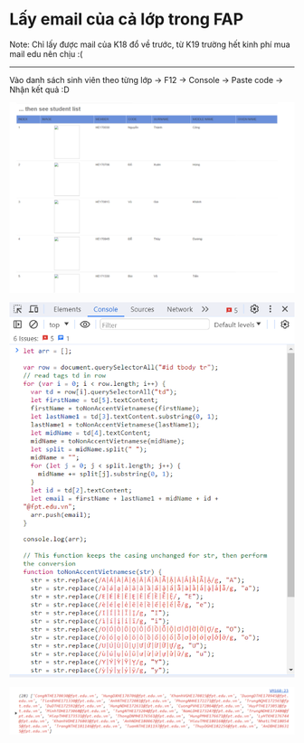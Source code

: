 # Lấy email của cả lớp trong FAP

Note: Chỉ lấy được mail của K18 đổ về trước, từ K19 trường hết kinh phí mua mail edu nên chịu :(
<hr>
Vào danh sách sinh viên theo từng lớp -> F12 -> Console -> Paste code -> Nhận kết quả :D

![alt](step1.png)

![alt](step2.png)

![alt](step3.png)
